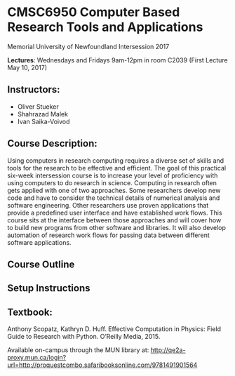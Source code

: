 # CMSC6950 Computer Based Research Tools and Applications
  Memorial University of Newfoundland
  Intersession 2017

**Lectures**:​ Wednesdays and Fridays 9am-12pm in room C2039 (First Lecture May 10, 2017)

## Instructors:

* Oliver Stueker
* Shahrazad Malek
* Ivan Saika-Voivod

## Course Description:

  Using computers in research computing requires a diverse set of skills and tools for the
  research to be effective and efficient. The goal of this practical six-week intersession course is
  to increase your level of proficiency with using computers to do research in science.
  Computing in research often gets applied with one of two approaches. Some researchers
  develop new code and have to consider the technical details of numerical analysis and software
  engineering. Other researchers use proven applications that provide a predefined user
  interface and have established work flows. This course sits at the interface between those
  approaches and will cover how to build new programs from other software and libraries. It will
  also develop automation of research work flows for passing data between different software
  applications.

## Course Outline


## Setup Instructions


## Textbook: 
Anthony Scopatz, Kathryn D. Huff. Effective Computation in Physics: Field Guide to
Research with Python. O’Reilly Media, 2015.

Available on-campus through the MUN library at:
<http://qe2a-proxy.mun.ca/login?url=http://proquestcombo.safaribooksonline.com/9781491901564>